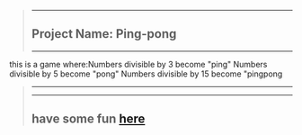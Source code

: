 >---
>Project Name: Ping-pong
>---
>---
this is a game where:Numbers divisible by 3 become "ping"
Numbers divisible by 5 become "pong"
Numbers divisible by 15 become "pingpong
>---
>---
>have some fun [here](https://github.com/markkariuki/pingpong)
>---

